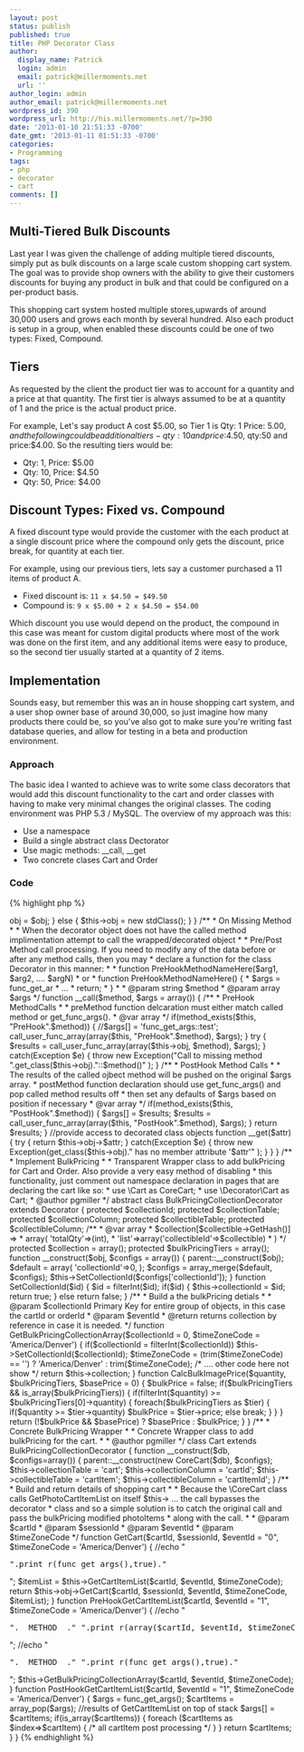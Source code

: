 ```yaml
---
layout: post
status: publish
published: true
title: PHP Decorator Class
author:
  display_name: Patrick
  login: admin
  email: patrick@millermoments.net
  url: ''
author_login: admin
author_email: patrick@millermoments.net
wordpress_id: 390
wordpress_url: http://his.millermoments.net/?p=390
date: '2013-01-10 21:51:33 -0700'
date_gmt: '2013-01-11 01:51:33 -0700'
categories:
- Programming
tags:
- php
- decorator
- cart
comments: []
---
```

## Multi-Tiered Bulk Discounts
Last year I was given the challenge of adding multiple tiered discounts, simply put as bulk discounts on a large scale custom shopping cart system. The goal was to provide shop owners with the ability to give their customers discounts for buying any product in bulk and that could be configured on a per-product basis.

This shopping cart system hosted multiple stores,upwards of around 30,000 users and grows each month by several hundred. Also each product is setup in a group, when enabled these discounts could be one of two types: Fixed, Compound.
<!--more-->

## Tiers
As requested by the client the product tier was to account for a quantity and a price at that quantity. The first tier is always assumed to be at a quantity of 1 and the price is the actual product price.

For example, Let's say product A cost $5.00, so Tier 1 is Qty: 1 Price: $5.00, and the following could be additional tiers - qty:10 and price:$4.50, qty:50 and price:$4.00. So the resulting tiers would be:

* Qty: 1, Price: $5.00
* Qty: 10, Price: $4.50
* Qty: 50, Price: $4.00

## Discount Types: Fixed vs. Compound
A fixed discount type would provide the customer with the each product at a single discount price where the compound only gets the discount, price break, for quantity at each tier.

For example, using our previous tiers, lets say a customer purchased a 11 items of product A.

* Fixed discount is: `11 x $4.50 = $49.50`
* Compound is: `9 x $5.00 + 2 x $4.50 = $54.00`

Which discount you use would depend on the product, the compound in this case was meant for custom digital products where most of the work was done on the first item, and any additional items were easy to produce, so the second tier usually started at a quantity of 2 items.

## Implementation
Sounds easy, but remember this was an in house shopping cart system, and a user shop owner base of around 30,000, so just imagine how many products there could be, so you've also got to make sure you're writing fast database queries, and allow for testing in a beta and production environment.

### Approach
The basic idea I wanted to achieve was to write some class decorators that would add this discount functionality to the cart and order classes with having to make very minimal changes the original classes. The coding environment was PHP 5.3 / MySQL. The overview of my approach was this:

* Use a namespace
* Build a single abstract class Dectorator
* Use magic methods: __call, __get
* Two concrete clases Cart and Order

### Code
{% highlight php %}
<?
namespace Decorator;
/* the required files with previously defined classes */
use \Cart as CoreCart;
abstract class Decorator {
	/**
	 * Decorated object
	 * @var object Reference to wrapped object
	 */
	protected $obj;
	function __construct($obj = null) {
		if(is_object($obj)) {
			$this->obj = $obj;
		} else {
			$this->obj = new stdClass();
		}
	}
	/**
	 * On Missing Method
	 *
	 * When the decorator object does not have the called method implimentation attempt to call the wrapped/decorated object
	 *
	 * Pre/Post Method call processing. If you need to modify any of the data before or after any method calls, then you may
	 * declare a function for the class Decorator in this manner:
	 *
	 *   function PreHookMethodNameHere($arg1, $arg2, .... $argN)
	 *   		or
	 *   function PreHookMethodNameHere() {
	 *   	$args = func_get_ar
	 *   		...
	 *   	return;
	 *   }
	 *
	 * @param string $method
	 * @param array $args
	 */
	function __call($method, $args = array()) {
		/**
		 * PreHook MethodCalls
		 *
		 * preMethod function delcaration must either match called method or get_func_args().
		 * @var array
		 */
		if(method_exists($this, "PreHook".$method)) {
			//$args[] = 'func_get_args::test';
			call_user_func_array(array($this, "PreHook".$method), $args);
		}
		try {
			$results = call_user_func_array(array($this->obj, $method), $args);
		} catch(Exception $e) {
			throw new Exception("Call to missing method ".get_class($this->obj)."::$method()" );
		}
		/**
		 * PostHook Method Calls
		 *
		 * The results of the called ojbect method will be pushed on the original $args array.
		 * postMethod function declaration should use get_func_args() and pop called method results off
		 * then set any defaults of $args based on position if necessary
		 * @var array
		 */
		if(method_exists($this, "PostHook".$method)) {
			$args[] = $results;
			$results = call_user_func_array(array($this, "PostHook".$method), $args);
		}
		return $results;
	}
	//provide access to decorated class objects
	function __get($attr) {
		try {
			return $this->obj->$attr;
		} catch(Exception $e) {
			throw new Exception(get_class($this->obj)." has no member attribute '$attr'" );
		}
	}
}
/**
 * Implement BulkPricing
 *
 * Transparent Wrapper class to add bulkPricing for Cart and Order. Also provide a very easy method of disabling
 * this functionality, just comment out namespace declaration in pages that are declaring the cart like so:
 * 		use \Cart as CoreCart;
 * 		use \Decorator\Cart as Cart;
 * @author pgmiller
 */
abstract class BulkPricingCollectionDecorator extends Decorator {
	protected $collectionId;
	protected $collectionTable;
	protected $collectionColumn;
	protected $collectibleTable;
	protected $collectibleColumn;
	/**
	 * @var array
	 * $collection[$collectible->GetHash()] =>
	 * 		array(	'totalQty'=>(int),
	 * 				'list'=>array('collectibleId'=>$collectible)
	 * 		)
	 */
	protected $collection = array();
	protected $bulkPricingTiers = array();
	function __construct($obj, $configs = array()) {
		parent::__construct($obj);
		$default = array(
			'collectionId'=>0,
		);
		$configs = array_merge($default, $configs);
		$this->SetCollectionId($configs['collectionId']);
	}
	function SetCollectionId($id) {
		$id = filterInt($id);
		if($id)
		{
			$this->collectionId = $id;
			return true;
		}
		else
			return false;
	}
	/**
	 * Build a the bulkPricing detials
	 *
	 * @param $collectionId Primary Key for entire group of objects, in this case the cartId or orderId
	 * @param $eventId
	 * @return returns collection by reference in case it is needed.
	 */
	function GetBulkPricingCollectionArray($collectionId = 0, $timeZoneCode = 'America/Denver')
	{
		if($collectionId = filterInt($collectionId))
			$this->SetCollectionId($collectionId);
		$timeZoneCode = (trim($timeZoneCode) == '') ? 'America/Denver' : trim($timeZoneCode);
		/*
		.... other code here not show
		*/
		return $this->collection;
	}
	function CalcBulkImagePrice($quantity, $bulkPricingTiers, $basePrice = 0)
	{
		$bulkPrice = false;
		if($bulkPricingTiers && is_array($bulkPricingTiers))
		{
			if(filterInt($quantity) >= $bulkPricingTiers[0]->quantity)
			{
				foreach($bulkPricingTiers as $tier)
				{
					if($quantity >= $tier->quantity)
						$bulkPrice = $tier->price;
					else
						break;
				}
			}
		}
		return (!$bulkPrice && $basePrice) ? $basePrice : $bulkPrice;
	}
}
/**
 * Concrete BulkPricing Wrapper
 *
 * Concrete Wrapper class to add bulkPricing for the cart.
 *
 * @author pgmiller
 */
class Cart extends BulkPricingCollectionDecorator {
	function __construct($db, $configs=array()) {
		parent::__construct(new CoreCart($db), $configs);
		$this->collectionTable 		= 'cart';
		$this->collectionColumn 	= 'cartId';
		$this->collectibleTable 	= 'cartItem';
		$this->collectibleColumn 	= 'cartItemId';
	}
	/**
	 * Build and return details of shopping cart
	 *
	 * Because the \CoreCart class calls GetPhotoCartItemList on itself $this-> ... the call bypasses the decorator
	 * class and so a simple solution is to catch the original call and pass the bulkPricing modified photoItems
	 * along with the call.
	 *
	 * @param $cartId
	 * @param $sessionId
	 * @param $eventId
	 * @param $timeZoneCode
	 */
	function GetCart($cartId, $sessionId, $eventId = "0", $timeZoneCode = 'America/Denver')
	{
		//echo "<pre>".print_r(func_get_args(),true)."</pre>";
		$itemList = $this->GetCartItemList($cartId, $eventId, $timeZoneCode);
		return $this->obj->GetCart($cartId, $sessionId, $eventId, $timeZoneCode, $itemList);
	}
	function PreHookGetCartItemList($cartId, $eventId = "1", $timeZoneCode = 'America/Denver') {
		//echo "<pre>".__METHOD__." ".print_r(array($cartId, $eventId, $timeZoneCode),true)."</pre>";
		//echo "<pre>".__METHOD__." ".print_r(func_get_args(),true)."</pre>";
		$this->GetBulkPricingCollectionArray($cartId, $eventId, $timeZoneCode);
	}
	function PostHookGetCartItemList($cartId, $eventId = "1", $timeZoneCode = 'America/Denver') {
		$args = func_get_args();
		$cartItems = array_pop($args); //results of GetCartItemList on top of stack
		$args[] = $cartItems;
		if(is_array($cartItems))
		{
			foreach ($cartItems as $index=>$cartItem)
			{
				/* all cartItem post processing */
			}
		}
		return $cartItems;
	}
}
{% endhighlight %}

